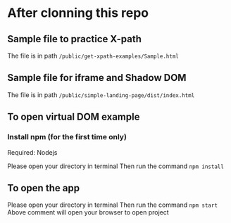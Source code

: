 # After clonning this repo

## Sample file to practice X-path

The file is in path `/public/get-xpath-examples/Sample.html`

## Sample file for iframe and Shadow DOM

The file is in path `/public/simple-landing-page/dist/index.html`

## To open virtual DOM example

### Install npm (for the first time only)

Required: Nodejs

Please open your directory in terminal
Then run the command `npm install`

## To open the app

Please open your directory in terminal
Then run the command `npm start`
Above comment will open your browser to open project
